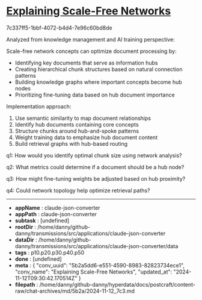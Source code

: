 # [Explaining Scale-Free Networks](https://claude.ai/chat/5b2a5dd6-e551-4590-8983-82823734ece1)

7c337ff5-1bbf-4072-b4d4-7e96c60bd8de

 Analyzed from knowledge management and AI training perspective:

Scale-free network concepts can optimize document processing by:
- Identifying key documents that serve as information hubs
- Creating hierarchical chunk structures based on natural connection patterns
- Building knowledge graphs where important concepts become hub nodes
- Prioritizing fine-tuning data based on hub document importance

Implementation approach:
1. Use semantic similarity to map document relationships
2. Identify hub documents containing core concepts
3. Structure chunks around hub-and-spoke patterns
4. Weight training data to emphasize hub document content
5. Build retrieval graphs with hub-based routing

q1: How would you identify optimal chunk size using network analysis?

q2: What metrics could determine if a document should be a hub node?

q3: How might fine-tuning weights be adjusted based on hub proximity?

q4: Could network topology help optimize retrieval paths?

---

* **appName** : claude-json-converter
* **appPath** : claude-json-converter
* **subtask** : [undefined]
* **rootDir** : /home/danny/github-danny/transmissions/src/applications/claude-json-converter
* **dataDir** : /home/danny/github-danny/transmissions/src/applications/claude-json-converter/data
* **tags** : p10.p20.p30.p40.p50
* **done** : [undefined]
* **meta** : {
  "conv_uuid": "5b2a5dd6-e551-4590-8983-82823734ece1",
  "conv_name": "Explaining Scale-Free Networks",
  "updated_at": "2024-11-12T09:30:42.170514Z"
}
* **filepath** : /home/danny/github-danny/hyperdata/docs/postcraft/content-raw/chat-archives/md/5b2a/2024-11-12_7c3.md